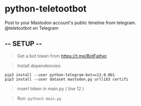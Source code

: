 # python-teletootbot
Post to your Mastodon account's public timeline from telegram. @teletootbot on Telegram

## -- SETUP --
> Get a bot token from https://t.me/BotFather.

> Install dependencies: 
```
pip3 install --user python-telegram-bot==12.0.0b1
pip3 install --user dataset mastodon.py urllib3 certifi
```
> insert token in main.py ( line 12 )

> Run: `python3 main.py`


